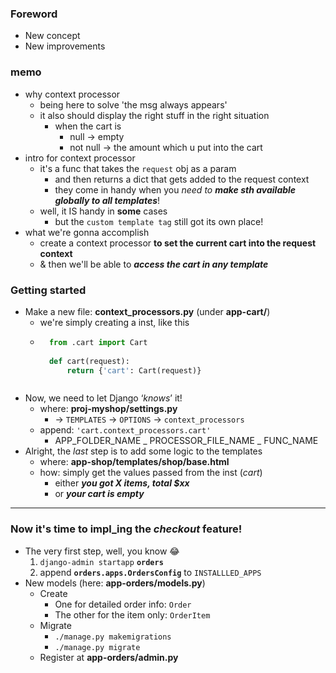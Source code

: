 
### Foreword 
- New concept 
- New improvements 

### memo
- why context processor 
    - being here to solve 'the msg <ur cart is empty> always appears'
    - it also should display the right stuff in the right situation 
        - when the cart is 
            - null      ->  empty
            - not null  ->  the amount which u put into the cart 
- intro for context processor 
    - it's a func that takes the ```request``` obj as a param
        - and then returns a dict that gets added to the request context 
        - they come in handy when you *need to* ***make sth available globally to all templates***!
    - well, it IS handy in **some** cases
        - but the ```custom template tag``` still got its own place!
- what we're gonna accomplish 
    - create a context processor **to set the current cart into the request context**
    - & then we'll be able to ***access the cart in any template***
    
### Getting started 
- Make a new file: **context_processors.py** (under **app-cart/**)
    - we're simply creating a inst, like this 
    - ```python
        from .cart import Cart
        
        def cart(request):
            return {'cart': Cart(request)}
    ```

- Now, we need to let Django ‘*knows*’ it!
    - where: **proj-myshop/settings.py** 
        - -> ```TEMPLATES``` -> ```OPTIONS``` -> ```context_processors```
    - append: ```'cart.context_processors.cart'```
        - APP_FOLDER_NAME _ PROCESSOR_FILE_NAME _ FUNC_NAME
- Alright, the *last* step is to add some logic to the templates 
    - where: **app-shop/templates/shop/base.html**
    - how: simply get the values passed from the inst (*cart*)
        - either ***you got X items, total $xx***
        - or ***your cart is empty***

----------

### Now it's time to impl_ing the ***checkout*** feature!
- The very first step, well, you know 😂
    1. ```django-admin startapp``` **```orders```**
    2. append **```orders.apps.OrdersConfig```** to ```INSTALLLED_APPS```
- New models (here: **app-orders/models.py**)
    - Create
        - One for detailed order info: ```Order```
        - The other for the item only: ```OrderItem```
    - Migrate
        - ```./manage.py makemigrations```
        - ```./manage.py migrate```
    - Register at **app-orders/admin.py**